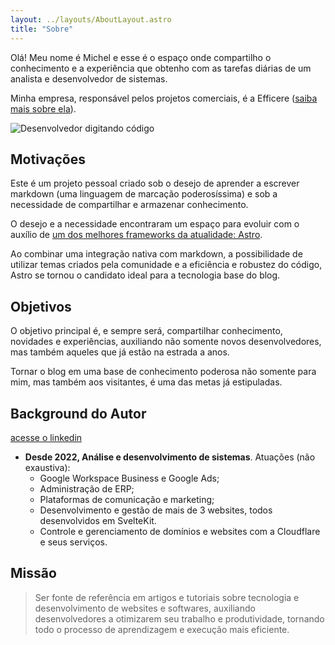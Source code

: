 ```yaml
---
layout: ../layouts/AboutLayout.astro
title: "Sobre"
---
```


Olá! Meu nome é Michel e esse é o espaço onde compartilho o conhecimento e a experiência que obtenho com as tarefas diárias de um analista e desenvolvedor de sistemas.

Minha empresa, responsável pelos projetos comerciais, é a Efficere ([saiba mais sobre ela](https://sisefficere.com.br)).

<!-- <img src="/assets/unsplash-coding.webp" class="w-full max-w-[37.5rem] aspect-[3:2] mx-auto" alt="coding dev illustration"> -->

![Desenvolvedor digitando código](/assets/unsplash-coding.webp)

## Motivações

Este é um projeto pessoal criado sob o desejo de aprender a escrever markdown (uma linguagem de marcação poderosíssima) e sob a necessidade de compartilhar e armazenar conhecimento.

O desejo e a necessidade encontraram um espaço para evoluir com o auxílio de [um dos melhores frameworks da atualidade: Astro](https://astro.build/).

Ao combinar uma integração nativa com markdown, a possibilidade de utilizar temas criados pela comunidade e a eficiência e robustez do código, Astro se tornou o candidato ideal para a tecnologia base do blog.

## Objetivos

O objetivo principal é, e sempre será, compartilhar conhecimento, novidades e experiências, auxiliando não somente novos desenvolvedores, mas também aqueles que já estão na estrada a anos.

Tornar o blog em uma base de conhecimento poderosa não somente para mim, mas também aos visitantes, é uma das metas já estipuladas.

## Background do Autor

[acesse o linkedin](https://linkedin.com/in/fleal96)

- **Desde 2022, Análise e desenvolvimento de sistemas**. Atuações (não exaustiva):
  - Google Workspace Business e Google Ads;
  - Administração de ERP;
  - Plataformas de comunicação e marketing;
  - Desenvolvimento e gestão de mais de 3 websites, todos desenvolvidos em SvelteKit.
  - Controle e gerenciamento de domínios e websites com a Cloudflare e seus serviços.


## Missão

> Ser fonte de referência em artigos e tutoriais sobre tecnologia e desenvolvimento de websites e softwares, auxiliando desenvolvedores a otimizarem seu trabalho e produtividade, tornando todo o processo de aprendizagem e execução mais eficiente.
